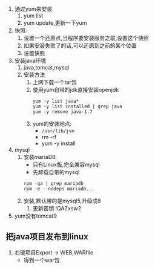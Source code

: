 1. 通过yum来安装
    1. yum list 
    2. yum update,更新一下yum 
2. 快照:
    1. 设置一个还原点,当程序要安装服务之前,设置这个快照
    2. 如果安装失败了的话,可以还原到之前的某个位置
    3. 设置快照
3.  安装java环境
    1. java,tomcat,mysql
    2. 安装方法
        1. 上网下载一个tar包
        2. 使用yum自带的jdk直接安装openjdk
            ```shell
            yum -y list java*
            yum -y list installed | grep java
            yum -y remove java-1.7
            ```
        3. yum的安装地点:
            - `/usr/lib/jvm`
            - rm -rf 
            - yum -y install
4. mysql
    1. 安装mariaDB
        - 只有Linux版,完全兼容mysql
        - 先卸载自带的mysql
        ```shell
        rpm -qa | grep mariadb
        rpm -e --nodeps mariadb... 
        ```
    2. 安装,默认带的是mysql5,升级成8
        1. 更新密钥
        !QAZxsw2
5. yum没有tomcat9

## 把java项目发布到linux
1. 右键项目Export -> WEB,WARfile
    - 得到一个war包

